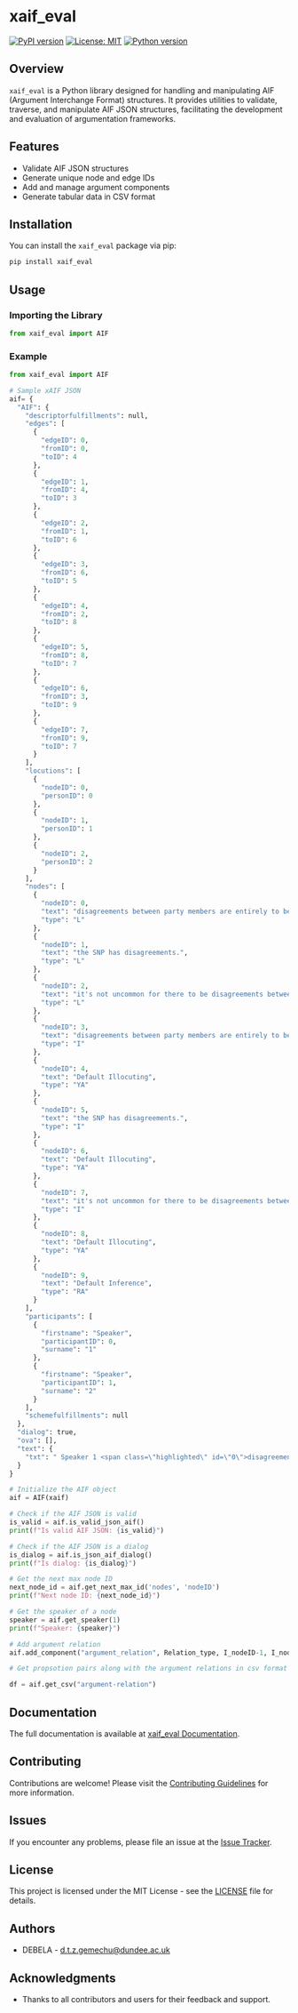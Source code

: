 # xaif_eval

[![PyPI version](https://badge.fury.io/py/xaif_eval.svg)](https://badge.fury.io/py/xaif_eval)
[![License: MIT](https://img.shields.io/badge/License-MIT-yellow.svg)](https://opensource.org/licenses/MIT)
[![Python version](https://img.shields.io/badge/python-%3E=3.8-blue.svg)](https://www.python.org/downloads/release/python-380/)

## Overview

`xaif_eval` is a Python library designed for handling and manipulating AIF (Argument Interchange Format) structures. It provides utilities to validate, traverse, and manipulate AIF JSON structures, facilitating the development and evaluation of argumentation frameworks.

## Features

- Validate AIF JSON structures
- Generate unique node and edge IDs
- Add and manage argument components
- Generate tabular data in CSV format


## Installation

You can install the `xaif_eval` package via pip:

```sh
pip install xaif_eval
```

## Usage

### Importing the Library

```python
from xaif_eval import AIF
```

### Example

```python
from xaif_eval import AIF

# Sample xAIF JSON 
aif= {
  "AIF": {
    "descriptorfulfillments": null,
    "edges": [
      {
        "edgeID": 0,
        "fromID": 0,
        "toID": 4
      },
      {
        "edgeID": 1,
        "fromID": 4,
        "toID": 3
      },
      {
        "edgeID": 2,
        "fromID": 1,
        "toID": 6
      },
      {
        "edgeID": 3,
        "fromID": 6,
        "toID": 5
      },
      {
        "edgeID": 4,
        "fromID": 2,
        "toID": 8
      },
      {
        "edgeID": 5,
        "fromID": 8,
        "toID": 7
      },
      {
        "edgeID": 6,
        "fromID": 3,
        "toID": 9
      },
      {
        "edgeID": 7,
        "fromID": 9,
        "toID": 7
      }
    ],
    "locutions": [
      {
        "nodeID": 0,
        "personID": 0
      },
      {
        "nodeID": 1,
        "personID": 1
      },
      {
        "nodeID": 2,
        "personID": 2
      }
    ],
    "nodes": [
      {
        "nodeID": 0,
        "text": "disagreements between party members are entirely to be expected.",
        "type": "L"
      },
      {
        "nodeID": 1,
        "text": "the SNP has disagreements.",
        "type": "L"
      },
      {
        "nodeID": 2,
        "text": "it's not uncommon for there to be disagreements between party members.",
        "type": "L"
      },
      {
        "nodeID": 3,
        "text": "disagreements between party members are entirely to be expected.",
        "type": "I"
      },
      {
        "nodeID": 4,
        "text": "Default Illocuting",
        "type": "YA"
      },
      {
        "nodeID": 5,
        "text": "the SNP has disagreements.",
        "type": "I"
      },
      {
        "nodeID": 6,
        "text": "Default Illocuting",
        "type": "YA"
      },
      {
        "nodeID": 7,
        "text": "it's not uncommon for there to be disagreements between party members.",
        "type": "I"
      },
      {
        "nodeID": 8,
        "text": "Default Illocuting",
        "type": "YA"
      },
      {
        "nodeID": 9,
        "text": "Default Inference",
        "type": "RA"
      }
    ],
    "participants": [
      {
        "firstname": "Speaker",
        "participantID": 0,
        "surname": "1"
      },
      {
        "firstname": "Speaker",
        "participantID": 1,
        "surname": "2"
      }
    ],
    "schemefulfillments": null
  },
  "dialog": true,
  "ova": [],
  "text": {
    "txt": " Speaker 1 <span class=\"highlighted\" id=\"0\">disagreements between party members are entirely to be expected.</span>.<br><br> Speaker 2 <span class=\"highlighted\" id=\"1\">the SNP has disagreements.</span>.<br><br> Speaker 1 <span class=\"highlighted\" id=\"2\">it's not uncommon for there to be disagreements between party members. </span>.<br><br>"
  }
}

# Initialize the AIF object
aif = AIF(xaif)

# Check if the AIF JSON is valid
is_valid = aif.is_valid_json_aif()
print(f"Is valid AIF JSON: {is_valid}")

# Check if the AIF JSON is a dialog
is_dialog = aif.is_json_aif_dialog()
print(f"Is dialog: {is_dialog}")

# Get the next max node ID
next_node_id = aif.get_next_max_id('nodes', 'nodeID')
print(f"Next node ID: {next_node_id}")

# Get the speaker of a node
speaker = aif.get_speaker(1)
print(f"Speaker: {speaker}")

# Add argument relation
aif.add_component("argument_relation", Relation_type, I_nodeID-1, I_nodeID-2)

# Get propsotion pairs along with the argument relations in csv format

df = aif.get_csv("argument-relation") 
```

## Documentation

The full documentation is available at [xaif_eval Documentation](https://github.com/debelatesfaye/xaif).

## Contributing

Contributions are welcome! Please visit the [Contributing Guidelines](https://github.com/debelatesfaye/xaif/blob/main/CONTRIBUTING.md) for more information.

## Issues

If you encounter any problems, please file an issue at the [Issue Tracker](https://github.com/debelatesfaye/xaif/issues).

## License

This project is licensed under the MIT License - see the [LICENSE](https://github.com/debelatesfaye/xaif/blob/main/LICENSE) file for details.

## Authors

- DEBELA - [d.t.z.gemechu@dundee.ac.uk](mailto:d.t.z.gemechu@dundee.ac.uk)

## Acknowledgments

- Thanks to all contributors and users for their feedback and support.
```

